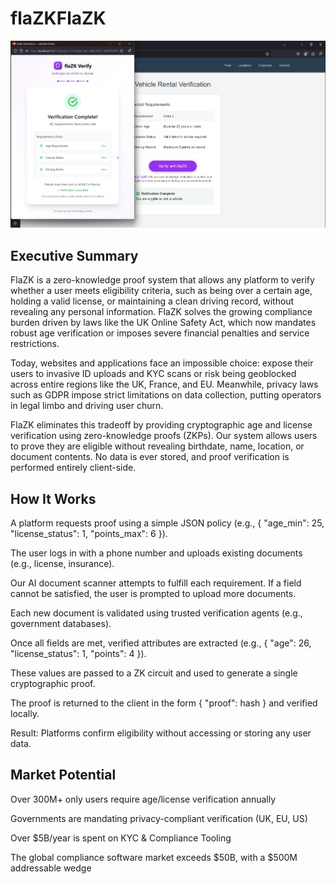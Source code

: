 # flaZKFlaZK

![alt text](image.png)

## Executive Summary

FlaZK is a zero-knowledge proof system that allows any platform to verify whether a user meets eligibility criteria, such as being over a certain age, holding a valid license, or maintaining a clean driving record, without revealing any personal information. FlaZK solves the growing compliance burden driven by laws like the UK Online Safety Act, which now mandates robust age verification or imposes severe financial penalties and service restrictions.

Today, websites and applications face an impossible choice: expose their users to invasive ID uploads and KYC scans or risk being geoblocked across entire regions like the UK, France, and EU. Meanwhile, privacy laws such as GDPR impose strict limitations on data collection, putting operators in legal limbo and driving user churn.

FlaZK eliminates this tradeoff by providing cryptographic age and license verification using zero-knowledge proofs (ZKPs). Our system allows users to prove they are eligible without revealing birthdate, name, location, or document contents. No data is ever stored, and proof verification is performed entirely client-side.

## How It Works

A platform requests proof using a simple JSON policy (e.g., { "age_min": 25, "license_status": 1, "points_max": 6 }).

The user logs in with a phone number and uploads existing documents (e.g., license, insurance).

Our AI document scanner attempts to fulfill each requirement. If a field cannot be satisfied, the user is prompted to upload more documents.

Each new document is validated using trusted verification agents (e.g., government databases).

Once all fields are met, verified attributes are extracted (e.g., { "age": 26, "license_status": 1, "points": 4 }).

These values are passed to a ZK circuit and used to generate a single cryptographic proof.

The proof is returned to the client in the form { "proof": hash } and verified locally.

Result: Platforms confirm eligibility without accessing or storing any user data.

## Market Potential

Over 300M+ only users require age/license verification annually

Governments are mandating privacy-compliant verification (UK, EU, US)

Over $5B/year is spent on KYC & Compliance Tooling

The global compliance software market exceeds $50B, with a $500M addressable wedge
